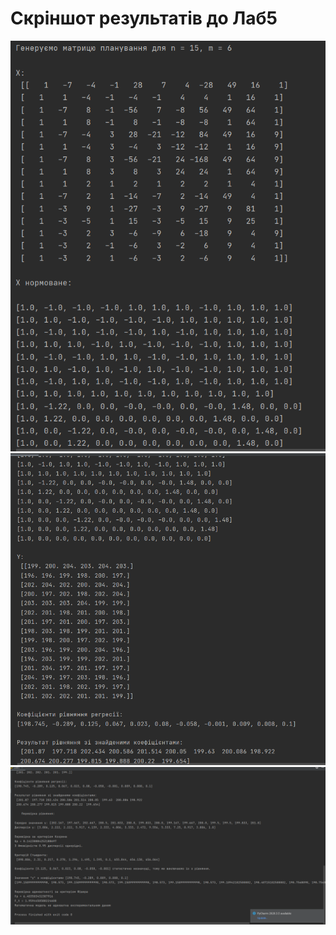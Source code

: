# Скріншот результатів до Лаб5
![Lab5](/assets/Lab5.png)
![Lab5_1](/assets/Lab5_1.png)
![Lab5_2](/assets/Lab5_2.png)
